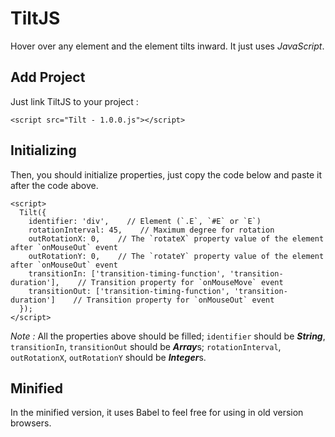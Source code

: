 # TiltJS

Hover over any element and the element tilts inward. It just uses *JavaScript*.

## Add Project

Just link TiltJS to your project :
```
<script src="Tilt - 1.0.0.js"></script>
```

## Initializing

Then, you should initialize properties, just copy the code below and paste it after the code above.
```
<script>
  Tilt({
    identifier: 'div',    // Element (`.E`, `#E` or `E`)
    rotationInterval: 45,    // Maximum degree for rotation
    outRotationX: 0,    // The `rotateX` property value of the element after `onMouseOut` event 
    outRotationY: 0,    // The `rotateY` property value of the element after `onMouseOut` event 
    transitionIn: ['transition-timing-function', 'transition-duration'],    // Transition property for `onMouseMove` event
    transitionOut: ['transition-timing-function', 'transition-duration']    // Transition property for `onMouseOut` event
  });
</script>
```
*Note :* All the properties above should be filled; `identifier` should be ***String***, `transitionIn`, `transitionOut` should be ***Array***s; `rotationInterval`, `outRotationX`, `outRotationY` should be ***Integer***s.

## Minified

In the minified version, it uses Babel to feel free for using in old version browsers.
